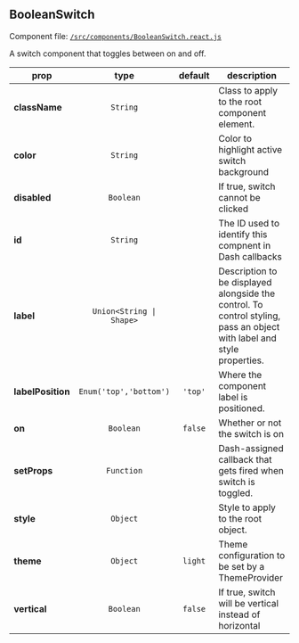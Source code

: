 
## BooleanSwitch

Component file: [`/src/components/BooleanSwitch.react.js`](/src/components/BooleanSwitch.react.js)

A switch component that toggles
between on and off.

prop | type | default | description
---- | :----: | :-------: | -----------
**className** | `String` |  | Class to apply to the root component element.
**color** | `String` |  | Color to highlight active switch background
**disabled** | `Boolean` |  | If true, switch cannot be clicked
**id** | `String` |  | The ID used to identify this compnent in Dash callbacks
**label** | `Union<String \| Shape>` |  | Description to be displayed alongside the control. To control styling, pass an object with label and style properties.
**labelPosition** | `Enum('top','bottom')` | `'top'` | Where the component label is positioned.
**on** | `Boolean` | `false` | Whether or not the switch is on
**setProps** | `Function` |  | Dash-assigned callback that gets fired when switch is toggled.
**style** | `Object` |  | Style to apply to the root object.
**theme** | `Object` | `light` | Theme configuration to be set by a ThemeProvider
**vertical** | `Boolean` | `false` | If true, switch will be vertical instead of horizontal
